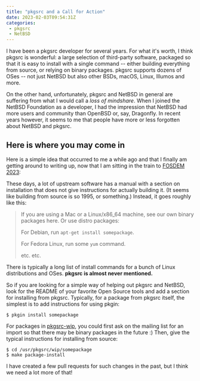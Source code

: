 ```yaml
---
title: "pkgsrc and a Call for Action"
date: 2023-02-03T09:54:31Z
categories:
 - pkgsrc
 - NetBSD
---
```

I have been a pkgsrc developer for several years. For what it's worth, I think
pkgsrc is wonderful: a large selection of third-party software, packaged so
that it is easy to install with a single command -- either building everything
from source, or relying on binary packages. pkgsrc supports dozens of OSes --
not just NetBSD but also other BSDs, macOS, Linux, Illumos and more.

On the other hand, unfortunately, pkgsrc and NetBSD in general are suffering
from what I would call a *loss of mindshare*. When I joined the NetBSD
Foundation as a developer, I had the impression that NetBSD had more users and
community than OpenBSD or, say, Dragonfly. In recent years however, it seems
to me that people have more or less forgotten about NetBSD and pkgsrc.

## Here is where you may come in

Here is a simple idea that occurred to me a while ago and that I finally am
getting around to writing up, now that I am sitting in the train to
[FOSDEM 2023](https://fosdem.org/):

These days, a lot of upstream software has a manual with a section on
installation that does not give instructions for actually building it. (It
seems like building from source is so 1995, or something.) Instead, it goes
roughly like this:

> If you are using a Mac or a Linux/x86_64 machine, see our own binary
> packages here. Or use distro packages:
>
> For Debian, run `apt-get install somepackage`.
>
> For Fedora Linux, run some `yum` command.
>
> etc. etc.

There is typically a long list of install commands for a bunch of Linux
distributions and OSes. **pkgsrc is almost never mentioned.**

So if you are looking for a simple way of helping out pkgsrc and NetBSD, look
for the README of your favorite Open Source tools and add a section for
installing from pkgsrc. Typically, for a package from pkgsrc itself, the
simplest is to add instructions for using pkgin:

```
$ pkgin install somepackage
```

For packages in [pkgsrc-wip](https://wip.pkgsrc.org/), you could first ask on
the mailing list for an import so that there may be binary packages in the
future :) Then, give the typical instructions for installing from source:

```
$ cd /usr/pkgsrc/wip/somepackage
$ make package-install
```

I have created a few pull requests for such changes in the past, but I think
we need a lot more of that!
